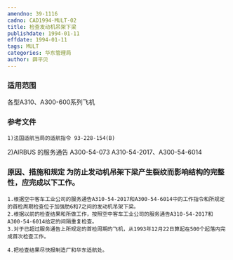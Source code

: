 ```yaml
---
amendno: 39-1116  
cadno: CAD1994-MULT-02  
title: 检查发动机吊架下梁  
publishdate: 1994-01-11  
effdate: 1994-01-11  
tags: MULT  
categories: 华东管理局  
author: 薛平贝  
---
```

  
### 适用范围  
各型A310、A300-600系列飞机  
  
<!--more-->  
### 参考文件  
    1)法国适航当局的适航指令 93-228-154(B)  
2)AIRBUS 的服务通告 A300-54-073 A310-54-2017、A300-54-6014  
  
### 原因、措施和规定     为防止发动机吊架下梁产生裂纹而影响结构的完整性，应完成以下工作。  
    1.根据空中客车工业公司的服务通告A310-54-2017和A300-54-6014中的工作指令和所规定的首检周期检查位于加强肋6和7之间的发动机吊架下梁。  
    2.根据以前的检查结果和所做工作，按照空中客车工业公司的服务通告A310-54-2017和A300-54-6014给定的间隔重复检查。  
    3.对于已超过服务通告上所规定的首检周期的飞机，从1993年12月22日算起在500个起落内完成首次检查工作。  
  
    4.把检查结果尽快报制造厂和华东适航处。  
